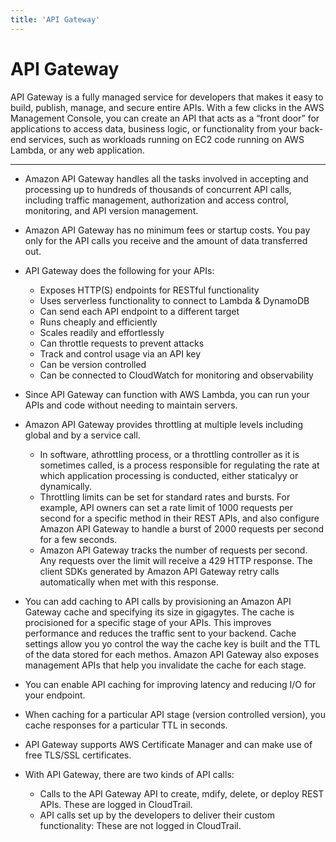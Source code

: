 ```yaml
---
title: 'API Gateway'
---
```

# API Gateway

API Gateway is a fully managed service for developers that makes it easy to build, publish, manage, and secure entire APIs. With a few clicks in the AWS Management Console, you can create an API that acts as a “front door” for applications to access data, business logic, or functionality from your back-end services, such as workloads running on EC2 code running on AWS Lambda, or any web application.

---

- Amazon API Gateway handles all the tasks involved in accepting and processing up to hundreds of thousands of concurrent API calls, including traffic management, authorization and access control, monitoring, and API version management.

- Amazon API Gateway has no minimum fees or startup costs. You pay only for the API calls you receive and the amount of data transferred out.

- API Gateway does the following for your APIs:
    - Exposes HTTP(S) endpoints for RESTful functionality
    - Uses serverless functionality to connect to Lambda & DynamoDB
    - Can send each API endpoint to a different target
    - Runs cheaply and efficiently
    - Scales readily and effortlessly
    - Can throttle requests to prevent attacks
    - Track and control usage via an API key
    - Can be version controlled
    - Can be connected to CloudWatch for monitoring and observability

- Since API Gateway can function with AWS Lambda, you can run your APIs and code without needing to maintain servers.

- Amazon API Gateway provides throttling at multiple levels including global and by a service call.
  - In software, athrottling process, or a throttling controller as it is sometimes called, is a process responsible for regulating the rate at which application processing is conducted, either staticalyy or dynamically.
  - Throttling limits can be set for standard rates and bursts. For example, API owners can set a rate limit of 1000 requests per second for a specific method in their REST APIs, and also configure Amazon API Gateway to handle a burst of 2000 requests per second for a few seconds.
  - Amazon API Gateway tracks the number of requests per second. Any requests over the limit will receive a 429 HTTP response. The client SDKs generated by Amazon API Gateway retry calls automatically when met with this response.

- You can add caching to API calls by provisioning an Amazon API Gateway cache and specifying its size in gigagytes. The cache is procisioned for a specific stage of your APIs. This improves performance and reduces the traffic sent to your backend. Cache settings allow you yo control the way the cache key is built and the TTL of the data stored for each methos. Amazon API Gateway also exposes management APIs that help you invalidate the cache for each stage.

- You can enable API caching for improving latency and reducing I/O for your endpoint.

- When caching for a particular API stage (version controlled version), you cache responses for a particular TTL in seconds.

- API Gateway supports AWS Certificate Manager and can make use of free TLS/SSL certificates.

- With API Gateway, there are two kinds of API calls:
  - Calls to the API Gateway API to create, mdify, delete, or deploy REST APIs. These are logged in CloudTrail.
  - API calls set up by the developers to deliver their custom functionality: These are not logged in CloudTrail.

